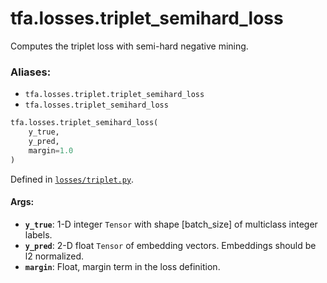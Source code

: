 <div itemscope itemtype="http://developers.google.com/ReferenceObject">
<meta itemprop="name" content="tfa.losses.triplet_semihard_loss" />
<meta itemprop="path" content="Stable" />
</div>

# tfa.losses.triplet_semihard_loss

Computes the triplet loss with semi-hard negative mining.

### Aliases:

* `tfa.losses.triplet.triplet_semihard_loss`
* `tfa.losses.triplet_semihard_loss`

``` python
tfa.losses.triplet_semihard_loss(
    y_true,
    y_pred,
    margin=1.0
)
```



Defined in [`losses/triplet.py`](https://github.com/tensorflow/addons/tree/0.4-release/tensorflow_addons/losses/triplet.py).

<!-- Placeholder for "Used in" -->


#### Args:


* <b>`y_true`</b>: 1-D integer `Tensor` with shape [batch_size] of
  multiclass integer labels.
* <b>`y_pred`</b>: 2-D float `Tensor` of embedding vectors. Embeddings should
  be l2 normalized.
* <b>`margin`</b>: Float, margin term in the loss definition.